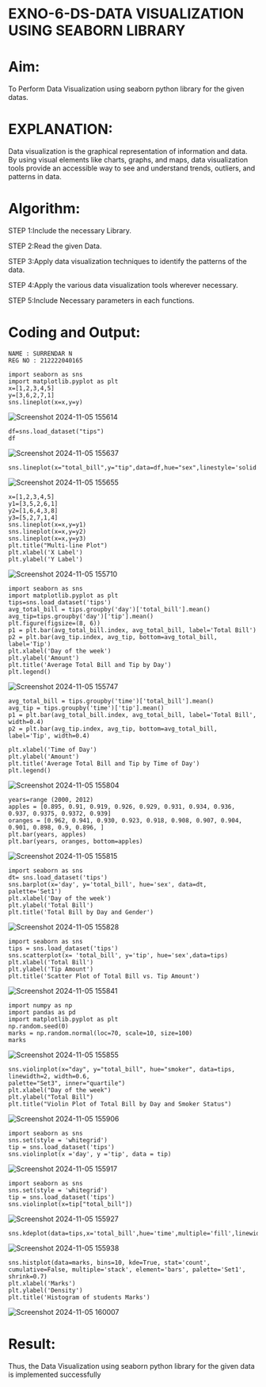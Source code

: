 # EXNO-6-DS-DATA VISUALIZATION USING SEABORN LIBRARY

# Aim:
  To Perform Data Visualization using seaborn python library for the given datas.

# EXPLANATION:
Data visualization is the graphical representation of information and data. By using visual elements like charts, graphs, and maps, data visualization tools provide an accessible way to see and understand trends, outliers, and patterns in data.

# Algorithm:
STEP 1:Include the necessary Library.

STEP 2:Read the given Data.

STEP 3:Apply data visualization techniques to identify the patterns of the data.

STEP 4:Apply the various data visualization tools wherever necessary.

STEP 5:Include Necessary parameters in each functions.

# Coding and Output:
```
NAME : SURRENDAR N
REG NO : 212222040165
```
```
import seaborn as sns
import matplotlib.pyplot as plt
x=[1,2,3,4,5]
y=[3,6,2,7,1]
sns.lineplot(x=x,y=y)
```
![Screenshot 2024-11-05 155614](https://github.com/user-attachments/assets/bbf44c80-7cd3-4d8e-9370-181d1e73bac7)



```
df=sns.load_dataset("tips")
df
```
![Screenshot 2024-11-05 155637](https://github.com/user-attachments/assets/b2e80bc6-1748-479b-a950-652f998501e9)


```
sns.lineplot(x="total_bill",y="tip",data=df,hue="sex",linestyle='solid',legend="auto")
```
![Screenshot 2024-11-05 155655](https://github.com/user-attachments/assets/2d1e7d96-b485-4eed-a2a9-c3c281417f23)


```
x=[1,2,3,4,5]
y1=[3,5,2,6,1]
y2=[1,6,4,3,8]
y3=[5,2,7,1,4]
sns.lineplot(x=x,y=y1)
sns.lineplot(x=x,y=y2)
sns.lineplot(x=x,y=y3)
plt.title("Multi-line Plot")
plt.xlabel('X Label')
plt.ylabel('Y Label')
```
![Screenshot 2024-11-05 155710](https://github.com/user-attachments/assets/8a61f55b-006d-4c9a-8cea-7eee49ec6362)


```
import seaborn as sns
import matplotlib.pyplot as plt
tips=sns.load_dataset('tips')
avg_total_bill = tips.groupby('day')['total_bill'].mean()
avg_tip=tips.groupby('day')['tip'].mean()
plt.figure(figsize=(8, 6))
p1 = plt.bar(avg_total_bill.index, avg_total_bill, label='Total Bill')
p2 = plt.bar(avg_tip.index, avg_tip, bottom=avg_total_bill, label='Tip')
plt.xlabel('Day of the week')
plt.ylabel('Amount')
plt.title('Average Total Bill and Tip by Day')
plt.legend()
```
![Screenshot 2024-11-05 155747](https://github.com/user-attachments/assets/3cfd7f83-556d-4b61-a6ab-607d0351e61e)


```
avg_total_bill = tips.groupby('time')['total_bill'].mean()
avg_tip = tips.groupby('time')['tip'].mean()
p1 = plt.bar(avg_total_bill.index, avg_total_bill, label='Total Bill', width=0.4)
p2 = plt.bar(avg_tip.index, avg_tip, bottom=avg_total_bill, label='Tip', width=0.4)

plt.xlabel('Time of Day')
plt.ylabel('Amount')
plt.title('Average Total Bill and Tip by Time of Day')
plt.legend()
```

![Screenshot 2024-11-05 155804](https://github.com/user-attachments/assets/1acd520d-4442-463e-9e80-fa93f65a4503)

```
years=range (2000, 2012)
apples = [0.895, 0.91, 0.919, 0.926, 0.929, 0.931, 0.934, 0.936, 0.937, 0.9375, 0.9372, 0.939]
oranges = [0.962, 0.941, 0.930, 0.923, 0.918, 0.908, 0.907, 0.904, 0.901, 0.898, 0.9, 0.896, ]
plt.bar(years, apples)
plt.bar(years, oranges, bottom=apples)
```
![Screenshot 2024-11-05 155815](https://github.com/user-attachments/assets/3c2d2075-e3b2-495f-847f-972a61d986db)


```
import seaborn as sns
dt= sns.load_dataset('tips')
sns.barplot(x='day', y='total_bill', hue='sex', data=dt, palette='Set1')
plt.xlabel('Day of the week')
plt.ylabel('Total Bill')
plt.title('Total Bill by Day and Gender')
```
![Screenshot 2024-11-05 155828](https://github.com/user-attachments/assets/dad49cd8-6da8-4fca-b444-3e17871e52ee)

```
import seaborn as sns
tips = sns.load_dataset('tips')
sns.scatterplot(x= 'total_bill', y='tip', hue='sex',data=tips)
plt.xlabel('Total Bill')
plt.ylabel('Tip Amount')
plt.title('Scatter Plot of Total Bill vs. Tip Amount')
```
![Screenshot 2024-11-05 155841](https://github.com/user-attachments/assets/e7e9ea6c-1cf6-4dec-b416-d00f1f9d71cc)


```
import numpy as np
import pandas as pd
import matplotlib.pyplot as plt
np.random.seed(0)
marks = np.random.normal(loc=70, scale=10, size=100)
marks
```
![Screenshot 2024-11-05 155855](https://github.com/user-attachments/assets/29bb3f01-8821-49cb-8eeb-dc2af16179dc)


```
sns.violinplot(x="day", y="total_bill", hue="smoker", data=tips, linewidth=2, width=0.6,
palette="Set3", inner="quartile")
plt.xlabel("Day of the week")
plt.ylabel("Total Bill")
plt.title("Violin Plot of Total Bill by Day and Smoker Status")
```
![Screenshot 2024-11-05 155906](https://github.com/user-attachments/assets/13cdc6af-5d43-4751-ad32-09088a637eed)

```
import seaborn as sns
sns.set(style = 'whitegrid')
tip = sns.load_dataset('tips')
sns.violinplot(x ='day', y ='tip', data = tip)
```
![Screenshot 2024-11-05 155917](https://github.com/user-attachments/assets/c09d700c-4845-4d99-b153-4a4803eb9dd1)

```
import seaborn as sns
sns.set(style = 'whitegrid')
tip = sns.load_dataset('tips')
sns.violinplot(x=tip["total_bill"])
```
![Screenshot 2024-11-05 155927](https://github.com/user-attachments/assets/2dadbdec-5e00-44c7-ab03-975b4d421587)


```
sns.kdeplot(data=tips,x='total_bill',hue='time',multiple='fill',linewidth=3,palette='Set2',alpha=0.8)
```
![Screenshot 2024-11-05 155938](https://github.com/user-attachments/assets/afea1fc4-d276-46e2-bef3-6c9f4bc4cfd7)

```
sns.histplot(data=marks, bins=10, kde=True, stat='count', cumulative=False, multiple='stack', element='bars', palette='Set1', shrink=0.7)
plt.xlabel('Marks')
plt.ylabel('Density')
plt.title('Histogram of students Marks')
```
![Screenshot 2024-11-05 160007](https://github.com/user-attachments/assets/30c7f2ae-1179-4d92-9e24-2d3647375a16)


# Result:
Thus, the Data Visualization using seaborn python library for the given data is implemented successfully
